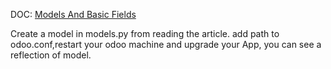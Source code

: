DOC: <a href='https://www.odoo.com/documentation/17.0/developer/tutorials/server_framework_101/03_basicmodel.html'>Models And Basic Fields</a>
<br>

Create a model in models.py from reading the article.
add path to odoo.conf,restart your odoo machine and upgrade your App, you can see a reflection of model.
